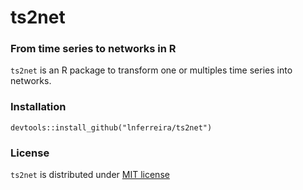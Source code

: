 # ts2net
### From time series to networks in R

```ts2net``` is an R package to transform one or multiples time series into networks. 

### Installation

```
devtools::install_github("lnferreira/ts2net")
```

### License

```ts2net``` is distributed under [MIT license](LICENSE.md)


